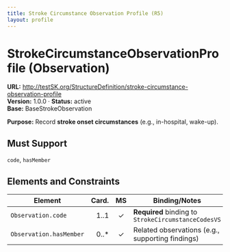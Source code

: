 ```yaml
---
title: Stroke Circumstance Observation Profile (R5)
layout: profile
---
```


# StrokeCircumstanceObservationProfile (Observation)

**URL:** http://testSK.org/StructureDefinition/stroke-circumstance-observation-profile  
**Version:** 1.0.0 · **Status:** active  
**Base:** BaseStrokeObservation

**Purpose:** Record **stroke onset circumstances** (e.g., in-hospital, wake-up).

## Must Support
`code`, `hasMember`

## Elements and Constraints

| Element | Card. | MS | Binding/Notes |
|---|---:|:---:|---|
| `Observation.code` | 1..1 | ✓ | **Required** binding to `StrokeCircumstanceCodesVS` |
| `Observation.hasMember` | 0..* | ✓ | Related observations (e.g., supporting findings) |
